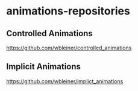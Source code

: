 # animations-repositories
## Controlled Animations
https://github.com/wbleiner/controlled_animations
## Implicit Animations
https://github.com/wbleiner/implict_animations
